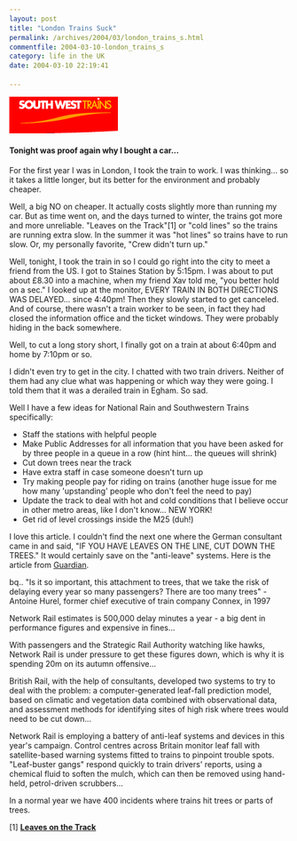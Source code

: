 ```yaml
---
layout: post
title: "London Trains Suck"
permalink: /archives/2004/03/london_trains_s.html
commentfile: 2004-03-10-london_trains_s
category: life in the UK
date: 2004-03-10 22:19:41

---
```


<a href="/assets/images/default.asp"><img src="/assets/images/swtrains-thumb.gif" width="196" height="66" border="0"  class="img_plain" /></a>

#### Tonight was proof again why I bought a car...

For the first year I was in London, I took the train to work. I was thinking... so it takes a little longer, but its better for the environment and probably cheaper.

Well, a big NO on cheaper. It actually costs slightly more than running my car. But as time went on, and the days turned to winter, the trains got more and more unreliable. "Leaves on the Track"[1] or "cold lines" so the trains are running extra slow. In the summer it was "hot lines" so trains have to run slow. Or, my personally favorite, "Crew didn't turn up."

Well, tonight, I took the train in so I could go right into the city to meet a friend from the US. I got to Staines Station by 5:15pm. I was about to put about £8.30 into a machine, when my friend Xav told me, "you better hold on a sec." I looked up at the monitor, EVERY TRAIN IN BOTH DIRECTIONS WAS DELAYED... since 4:40pm! Then they slowly started to get canceled. And of course, there wasn't a train worker to be seen, in fact they had closed the information office and the ticket windows. They were probably hiding in the back somewhere.

Well, to cut a long story short, I finally got on a train at about 6:40pm and home by 7:10pm or so.

I didn't even try to get in the city. I chatted with two train drivers. Neither of them had any clue what was happening or which way they were going. I told them that it was a derailed train in Egham. So sad.

Well I have a few ideas for National Rain and Southwestern Trains specifically:

-   Staff the stations with helpful people
-   Make Public Addresses for all information that you have been asked for by three people in a queue in a row (hint hint... the queues will shrink)
-   Cut down trees near the track
-   Have extra staff in case someone doesn't turn up
-   Try making people pay for riding on trains (another huge issue for me how many 'upstanding' people who don't feel the need to pay)
-   Update the track to deal with hot and cold conditions that I believe occur in other metro areas, like I don't know... NEW YORK!
-   Get rid of level crossings inside the M25 (duh!)

I love this article. I couldn't find the next one where the German consultant came in and said, "IF YOU HAVE LEAVES ON THE LINE, CUT DOWN THE TREES." It would certainly save on the "anti-leave" systems. Here is the article from [Guardian](http://www.guardian.co.uk/g2/story/0,3604,1067932,00.html).

bq.. "Is it so important, this attachment to trees, that we take the risk of delaying every year so many passengers? There are too many trees" - Antoine Hurel, former chief executive of train company Connex, in 1997

Network Rail estimates is 500,000 delay minutes a year - a big dent in performance figures and expensive in fines...

With passengers and the Strategic Rail Authority watching like hawks, Network Rail is under pressure to get these figures down, which is why it is spending 20m on its autumn offensive...

British Rail, with the help of consultants, developed two systems to try to deal with the problem: a computer-generated leaf-fall prediction model, based on climatic and vegetation data combined with observational data, and assessment methods for identifying sites of high risk where trees would need to be cut down...

Network Rail is employing a battery of anti-leaf systems and devices in this year's campaign. Control centres across Britain monitor leaf fall with satellite-based warning systems fitted to trains to pinpoint trouble spots. "Leaf-buster gangs" respond quickly to train drivers' reports, using a chemical fluid to soften the mulch, which can then be removed using hand-held, petrol-driven scrubbers...

In a normal year we have 400 incidents where trains hit trees or parts of trees.

[1] [**Leaves on the Track**](http://www.guardian.co.uk/g2/story/0,3604,1067932,00.html)
